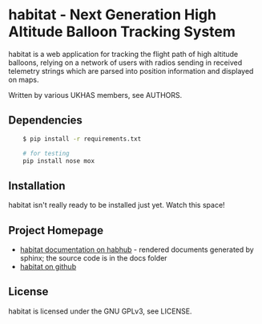 # habitat - Next Generation High Altitude Balloon Tracking System

habitat is a web application for tracking the flight path of high altitude
balloons, relying on a network of users with radios sending in received
telemetry strings which are parsed into position information and displayed
on maps.

Written by various UKHAS members, see AUTHORS.

## Dependencies

```bash
    $ pip install -r requirements.txt

    # for testing
    pip install nose mox
```

## Installation

habitat isn't really ready to be installed just yet. Watch this space!

## Project Homepage

 - [habitat documentation on habhub](http://habitat.habhub.org/) - rendered
   documents generated by sphinx; the source code is in the docs folder
 - [habitat on github](http://github.com/ukhas/habitat)

## License

habitat is licensed under the GNU GPLv3, see LICENSE.
